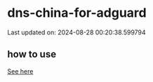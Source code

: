 # dns-china-for-adguard

Last updated on: 2024-08-28 00:20:38.599794

## how to use

[See here](https://github.com/AdguardTeam/AdGuardHome/wiki/Configuration#upstreams-from-file)